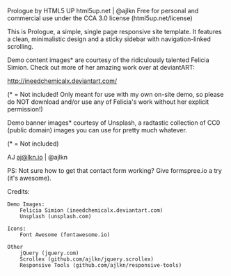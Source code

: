 Prologue by HTML5 UP
html5up.net | @ajlkn
Free for personal and commercial use under the CCA 3.0 license (html5up.net/license)

This is Prologue, a simple, single page responsive site template. It features a
clean, minimalistic design and a sticky sidebar with navigation-linked scrolling.

Demo content images\* are courtesy of the ridiculously talented Felicia Simion. Check out
more of her amazing work over at deviantART:

http://ineedchemicalx.deviantart.com/

(\* = Not included! Only meant for use with my own on-site demo, so please do NOT download
and/or use any of Felicia's work without her explicit permission!)

Demo banner images\* courtesy of Unsplash, a radtastic collection of CC0 (public domain)
images you can use for pretty much whatever.

(\* = Not included)

AJ
aj@lkn.io | @ajlkn

PS: Not sure how to get that contact form working? Give formspree.io a try (it's awesome).

Credits:

    Demo Images:
    	Felicia Simion (ineedchemicalx.deviantart.com)
    	Unsplash (unsplash.com)

    Icons:
    	Font Awesome (fontawesome.io)

    Other
    	jQuery (jquery.com)
    	Scrollex (github.com/ajlkn/jquery.scrollex)
    	Responsive Tools (github.com/ajlkn/responsive-tools)
